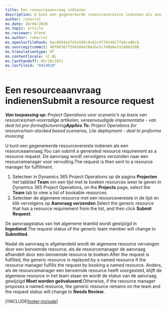 ```yaml
---
title: Een resourceaanvraag indienen
description: U kunt een gegenereerde resourcevereiste indienen als een resourceaanvraag. De aanvraag wordt vervolgens verzonden naar een resourcemanager voor vervulling.
author: ruhercul
ms.date: 10/04/2020
ms.topic: article
ms.reviewer: kfend
ms.author: ruhercul
ms.openlocfilehash: 6ac0044a27d1e506c9c62c477014017fd0ca06cb
ms.sourcegitcommit: 40f68387f594180af64a5e5c748b6efa188bd300
ms.translationtype: HT
ms.contentlocale: nl-NL
ms.lasthandoff: 05/10/2021
ms.locfileid: "6014020"
---
```

# <a name="submit-a-resource-request"></a><span data-ttu-id="31c6c-104">Een resourceaanvraag indienen</span><span class="sxs-lookup"><span data-stu-id="31c6c-104">Submit a resource request</span></span>

<span data-ttu-id="31c6c-105">_**Van toepassing op:** Project Operations voor scenario's op basis van resources/niet-voorradige artikelen, vereenvoudigde implementatie - van deal tot pro-formafacturering_</span><span class="sxs-lookup"><span data-stu-id="31c6c-105">_**Applies To:** Project Operations for resource/non-stocked based scenarios, Lite deployment - deal to proforma invoicing_</span></span>

<span data-ttu-id="31c6c-106">U kunt een gegenereerde resourcevereiste indienen als een resourceaanvraag.</span><span class="sxs-lookup"><span data-stu-id="31c6c-106">You can submit a generated resource requirement as a resource request.</span></span> <span data-ttu-id="31c6c-107">De aanvraag wordt vervolgens verzonden naar een resourcemanager voor vervulling.</span><span class="sxs-lookup"><span data-stu-id="31c6c-107">The request is then sent to a resource manager for fulfillment.</span></span>

1. <span data-ttu-id="31c6c-108">Selecteer in Dynamics 365 Project Operations op de pagina **Projecten** het tabblad **Team** om een lijst met te boeken resources weer te geven.</span><span class="sxs-lookup"><span data-stu-id="31c6c-108">In Dynamics 365 Project Operations, on the **Projects** page, select the **Team** tab to view a list of bookable resources.</span></span> 
2. <span data-ttu-id="31c6c-109">Selecteer de algemene resource met een resourcevereiste in de lijst en klik vervolgens op **Aanvraag verzenden**.</span><span class="sxs-lookup"><span data-stu-id="31c6c-109">Select the generic resource that has a resource requirement from the list, and then click **Submit Request**.</span></span>

<span data-ttu-id="31c6c-110">De aanvraagstatus van het algemene teamlid wordt gewijzigd in **Ingediend**.</span><span class="sxs-lookup"><span data-stu-id="31c6c-110">The request status of the generic team member will change to **Submitted**.</span></span>

<span data-ttu-id="31c6c-111">Nadat de aanvraag is afgehandeld wordt de algemene resource vervangen door een benoemde resource, als de resourcemanager de aanvraag afhandelt door een benoemde resource te boeken.</span><span class="sxs-lookup"><span data-stu-id="31c6c-111">After the request is fulfilled, the generic resource is replaced by a named resource if the resource manager fulfills the request by booking a named resource.</span></span> <span data-ttu-id="31c6c-112">Anders, als de resourcemanager een benoemde resource heeft voorgesteld, blijft de algemene resource in het team staan en wordt de status van de aanvraag gewijzigd **Moet worden geëvalueerd**.</span><span class="sxs-lookup"><span data-stu-id="31c6c-112">Otherwise, if the resource manager proposes a named resource, the generic resource remains on the team and the request status will change to **Needs Review**.</span></span>


[!INCLUDE[footer-include](../includes/footer-banner.md)]